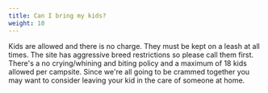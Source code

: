 ```yaml
---
title: Can I bring my kids?
weight: 10
---
```

Kids are allowed and there is no charge. They must be kept on a leash at all times. The site has aggressive breed restrictions so please call them first. There's a no crying/whining and biting policy and a maximum of 18 kids allowed per campsite. Since we're all going to be crammed together you may want to consider leaving your kid in the care of someone at home.
